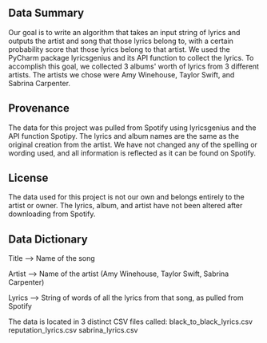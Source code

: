 ## Data Summary
Our goal is to write an algorithm that takes an input string of lyrics and outputs the artist and song that those lyrics belong to, with a certain probability  score that those lyrics belong to that artist. We used the PyCharm package lyricsgenius and its API function to collect the lyrics. To accomplish this goal, we  collected 3 albums' worth of lyrics from 3 different artists. The artists we chose were Amy Winehouse, Taylor Swift, and Sabrina Carpenter. 

## Provenance
The data for this project was pulled from Spotify using lyricsgenius and the API function Spotipy. The lyrics and album names are the same as the original  creation from the artist. We have not changed any of the spelling or wording used, and all information is reflected as it can be found on Spotify. 

## License
The data used for this project is not our own and belongs entirely to the artist or owner. The lyrics, album, and artist have not been altered after downloading from Spotify. 

## Data Dictionary

Title --> Name of the song

Artist --> Name of the artist (Amy Winehouse, Taylor Swift, Sabrina Carpenter)

Lyrics --> String of words of all the lyrics from that song, as pulled from Spotify

The data is located in 3 distinct CSV files called:
  black_to_black_lyrics.csv
  reputation_lyrics.csv
  sabrina_lyrics.csv

